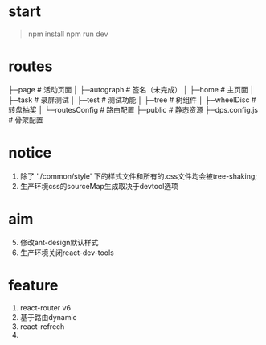 # start
> npm install
> npm run dev

# routes
├─page                   # 活动页面
│  ├─autograph           # 签名（未完成）
│  ├─home                # 主页面
│  ├─task                # 录屏测试
│  ├─test                # 测试功能
│  ├─tree                # 树组件
│  ├─wheelDisc           # 转盘抽奖
│  └─routesConfig        # 路由配置
├─public                 # 静态资源
├─dps.config.js          # 骨架配置

# notice
1. 除了 './common/style' 下的样式文件和所有的.css文件均会被tree-shaking;
2. 生产环境css的sourceMap生成取决于devtool选项

# aim
5. 修改ant-design默认样式
6. 生产环境关闭react-dev-tools

# feature
1. react-router v6
2. 基于路由dynamic
3. react-refrech
4. 
